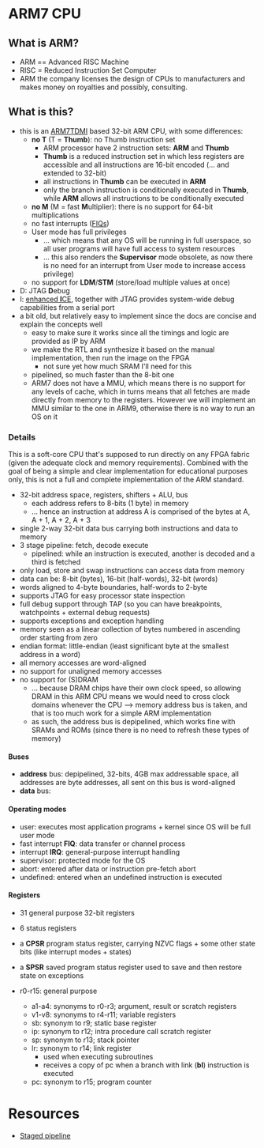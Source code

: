 # ARM7 CPU
## What is ARM?
- ARM == Advanced RISC Machine
- RISC = Reduced Instruction Set Computer
- ARM the company licenses the design of CPUs to manufacturers and makes money on royalties and possibly, consulting.

## What is this?
- this is an [ARM7TDMI](https://developer.arm.com/documentation/ddi0210/c/) based 32-bit ARM CPU, with some differences:
    - **no T** (T = **Thumb**): no Thumb instruction set
        - ARM processor have 2 instruction sets: **ARM** and **Thumb**
        - **Thumb** is a reduced instruction set in which less registers are accessible and all instructions are 16-bit encoded (... and extended to 32-bit)
        - all instructions in **Thumb** can be executed in **ARM**
        - only the branch instruction is conditionally executed in **Thumb**, while **ARM** allows all instructions to be conditionally executed
    - **no M** (M = fast **M**ultiplier): there is no support for 64-bit multiplications
    - no fast interrupts ([FIQs](https://stackoverflow.com/questions/13777229/fiq-irq-handler-arm))
    - User mode has full privileges
        - ... which means that any OS will be running in full userspace, so all user programs will have full access to system resources
        - ... this also renders the **Supervisor** mode obsolete, as now there is no need for an interrupt from User mode to increase access privilege)
    - no support for **LDM**/**STM** (store/load multiple values at once)
- D: JTAG **D**ebug
- I: [enhanced **I**CE](https://en.wikipedia.org/wiki/In-circuit_emulation), together with JTAG provides system-wide debug capabilities from a serial port
- a bit old, but relatively easy to implement since the docs are concise and explain the concepts well
    - easy to make sure it works since all the timings and logic are provided as IP by ARM
    - we make the RTL and synthesize it based on the manual implementation, then run the image on the FPGA
        - not sure yet how much SRAM I'll need for this
    - pipelined, so much faster than the 8-bit one
    - ARM7 does not have a MMU, which means there is no support for any levels of cache, which in turns means that all fetches are made directly from memory to the registers. However we will implement an MMU similar to the one in ARM9, otherwise there is no way to run an OS on it

### Details
This is a soft-core CPU that's supposed to run directly on any FPGA fabric (given the adequate clock and memory requirements). Combined with the goal of being a simple and clear implementation for educational purposes only, this is not a full and complete implementation of the ARM standard.

- 32-bit address space, registers, shifters + ALU, bus
    - each address refers to 8-bits (1 byte) in memory
    - ... hence an instruction at address A is comprised of the bytes at A, A + 1, A + 2, A + 3
- single 2-way 32-bit data bus carrying both instructions and data to memory
- 3 stage pipeline: fetch, decode execute
    - pipelined: while an instruction is executed, another is decoded and a third is fetched
- only load, store and swap instructions can access data from memory
- data can be: 8-bit (bytes), 16-bit (half-words), 32-bit (words)
- words aligned to 4-byte boundaries, half-words to 2-byte
- supports JTAG for easy processor state inspection
- full debug support through TAP (so you can have breakpoints, watchpoints + external debug requests)
- supports exceptions and exception handling
- memory seen as a linear collection of bytes numbered in ascending order starting from zero
- endian format: little-endian (least significant byte at the smallest address in a word)
- all memory accesses are word-aligned
- no support for unaligned memory accesses
- no support for (S)DRAM
    - ... because DRAM chips have their own clock speed, so allowing DRAM in this ARM CPU means we would need to cross clock domains whenever the CPU --> memory address bus is taken, and that is too much work for a simple ARM implementation
    - as such, the address bus is depipelined, which works fine with SRAMs and ROMs (since there is no need to refresh these types of memory)

#### Buses
- **address** bus: depipelined, 32-bits, 4GB max addressable space, all addresses are byte addresses, all sent on this bus is word-aligned
- **data** bus: 

#### Operating modes
- user: executes most application programs + kernel since OS will be full user mode
- fast interrupt **FIQ**: data transfer or channel process
- interrupt **IRQ**: general-purpose interrupt handling
- supervisor: protected mode for the OS
- abort: entered after data or instruction pre-fetch abort
- undefined: entered when an undefined instruction is executed

#### Registers
- 31 general purpose 32-bit registers
- 6 status registers
- a **CPSR** program status register, carrying NZVC flags + some other state bits (like interrupt modes + states)
- a **SPSR** saved program status register used to save and then restore state on exceptions

- r0-r15: general purpose
    - a1-a4: synonyms to r0-r3; argument, result or scratch registers
    - v1-v8: synonyms to r4-r11; variable registers
    - sb: synonym to r9; static base register
    - ip: synonym to r12; intra procedure call scratch register
    - sp: synonym to r13; stack pointer
    - lr: synonym to r14; link register
        - used when executing subroutines
        - receives a copy of pc when a branch with link (**bl**) instruction is executed
    - pc: synonym to r15; program counter

# Resources
- [Staged pipeline](https://www.sciencedirect.com/topics/computer-science/stage-pipeline)

